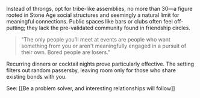
Instead of throngs, opt for tribe-like assemblies, no more than 30—a figure rooted in Stone Age social structures and seemingly a natural limit for meaningful connections. Public spaces like bars or clubs often feel off-putting; they lack the pre-validated community found in friendship circles.

>  "The only people you'll meet at events are people who want something from you or aren't meaningfully engaged in a pursuit of their own. Bored people are losers."

Recurring dinners or cocktail nights prove particularly effective. The setting filters out random passersby, leaving room only for those who share existing bonds with you.

See: [[Be a problem solver, and interesting relationships will follow]]